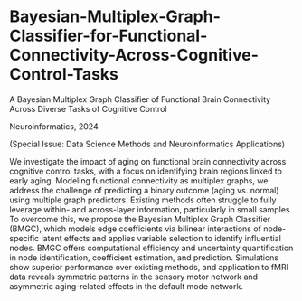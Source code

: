 # Bayesian-Multiplex-Graph-Classifier-for-Functional-Connectivity-Across-Cognitive-Control-Tasks

A Bayesian Multiplex Graph Classifier of Functional Brain Connectivity Across Diverse Tasks of Cognitive Control

Neuroinformatics, 2024 

(Special Issue: Data Science Methods and Neuroinformatics Applications)

We investigate the impact of aging on functional brain connectivity across cognitive control tasks, with a focus on identifying brain regions linked to early aging. Modeling functional connectivity as multiplex graphs, we address the challenge of predicting a binary outcome (aging vs. normal) using multiple graph predictors. Existing methods often struggle to fully leverage within- and across-layer information, particularly in small samples. To overcome this, we propose the Bayesian Multiplex Graph Classifier (BMGC), which models edge coefficients via bilinear interactions of node-specific latent effects and applies variable selection to identify influential nodes. BMGC offers computational efficiency and uncertainty quantification in node identification, coefficient estimation, and prediction. Simulations show superior performance over existing methods, and application to fMRI data reveals symmetric patterns in the sensory motor network and asymmetric aging-related effects in the default mode network.
